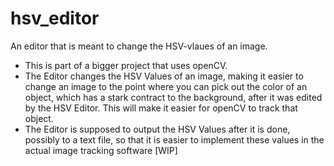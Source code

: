 # hsv_editor
An editor that is meant to change the HSV-vlaues of an image. 


- This is part of a bigger project that uses openCV. 
- The Editor changes the HSV Values of an image, making it easier to change an image to the point where you can pick out the color of an object, which has a stark contract to the background, after it was edited by the HSV Editor. This will make it easier for openCV to track that object.
- The Editor is supposed to output the HSV Values after it is done, possibly to a text file, so that it is easier to implement these values in the actual image tracking software  [WIP]
